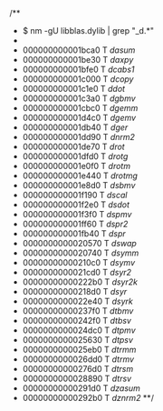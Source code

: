   /**
   * $ nm -gU libblas.dylib | grep "_d.*"
   *
   * 000000000001bca0 T _dasum_
   * 000000000001be30 T _daxpy_
   * 000000000001bfe0 T _dcabs1_
   * 000000000001c000 T _dcopy_
   * 000000000001c1e0 T _ddot_
   * 000000000001c3a0 T _dgbmv_
   * 000000000001cbc0 T _dgemm_
   * 000000000001d4c0 T _dgemv_
   * 000000000001db40 T _dger_
   * 000000000001dd90 T _dnrm2_
   * 000000000001de70 T _drot_
   * 000000000001dfd0 T _drotg_
   * 000000000001e0f0 T _drotm_
   * 000000000001e440 T _drotmg_
   * 000000000001e8d0 T _dsbmv_
   * 000000000001f190 T _dscal_
   * 000000000001f2e0 T _dsdot_
   * 000000000001f3f0 T _dspmv_
   * 000000000001ff60 T _dspr2_
   * 000000000001fb40 T _dspr_
   * 0000000000020570 T _dswap_
   * 0000000000020740 T _dsymm_
   * 00000000000210c0 T _dsymv_
   * 0000000000021cd0 T _dsyr2_
   * 00000000000222b0 T _dsyr2k_
   * 00000000000218d0 T _dsyr_
   * 0000000000022e40 T _dsyrk_
   * 00000000000237f0 T _dtbmv_
   * 00000000000242f0 T _dtbsv_
   * 0000000000024dc0 T _dtpmv_
   * 0000000000025630 T _dtpsv_
   * 0000000000025eb0 T _dtrmm_
   * 0000000000026dd0 T _dtrmv_
   * 00000000000276d0 T _dtrsm_
   * 0000000000028890 T _dtrsv_
   * 00000000000291d0 T _dzasum_
   * 00000000000292b0 T _dznrm2_
   **/